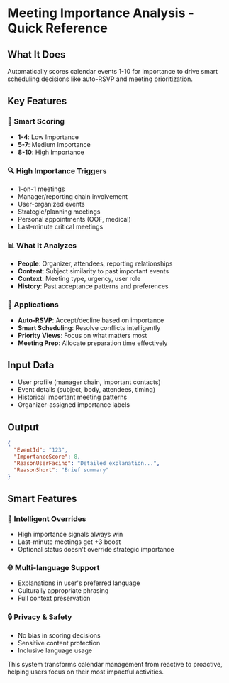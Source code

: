 # Meeting Importance Analysis - Quick Reference

## What It Does
Automatically scores calendar events 1-10 for importance to drive smart scheduling decisions like auto-RSVP and meeting prioritization.

## Key Features

### 🎯 Smart Scoring
- **1-4**: Low Importance
- **5-7**: Medium Importance  
- **8-10**: High Importance

### 🔍 High Importance Triggers
- 1-on-1 meetings
- Manager/reporting chain involvement
- User-organized events
- Strategic/planning meetings
- Personal appointments (OOF, medical)
- Last-minute critical meetings

### 📊 What It Analyzes
- **People**: Organizer, attendees, reporting relationships
- **Content**: Subject similarity to past important events
- **Context**: Meeting type, urgency, user role
- **History**: Past acceptance patterns and preferences

### 🚀 Applications
- **Auto-RSVP**: Accept/decline based on importance
- **Smart Scheduling**: Resolve conflicts intelligently
- **Priority Views**: Focus on what matters most
- **Meeting Prep**: Allocate preparation time effectively

## Input Data
- User profile (manager chain, important contacts)
- Event details (subject, body, attendees, timing)
- Historical important meeting patterns
- Organizer-assigned importance labels

## Output
```json
{
  "EventId": "123",
  "ImportanceScore": 8,
  "ReasonUserFacing": "Detailed explanation...",
  "ReasonShort": "Brief summary"
}
```

## Smart Features

### 🧠 Intelligent Overrides
- High importance signals always win
- Last-minute meetings get +3 boost
- Optional status doesn't override strategic importance

### 🌐 Multi-language Support
- Explanations in user's preferred language
- Culturally appropriate phrasing
- Full context preservation

### 🔒 Privacy & Safety
- No bias in scoring decisions
- Sensitive content protection
- Inclusive language usage

This system transforms calendar management from reactive to proactive, helping users focus on their most impactful activities.